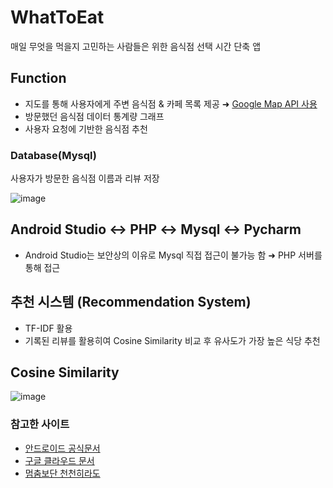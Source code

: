 # WhatToEat
매일 무엇을 먹을지 고민하는 사람들은 위한 음식점 선택 시간 단축 앱

## Function
* 지도를 통해 사용자에게 주변 음식점 & 카페 목록 제공 ➜ <a href="https://developers.google.com/maps/documentation?hl=ko"> Google Map API 사용 </a>
* 방문했던 음식점 데이터 통계량 그래프
* 사용자 요청에 기반한 음식점 추천

### Database(Mysql)
사용자가 방문한 음식점 이름과 리뷰 저장

![image](https://user-images.githubusercontent.com/61091307/114303300-569b6400-9b08-11eb-806f-831d69a8774d.png)

## Android Studio ↔ PHP ↔ Mysql ↔ Pycharm
* Android Studio는 보안상의 이유로 Mysql 직접 접근이 불가능 함 ➜ PHP 서버를 통해 접근

## 추천 시스템 (Recommendation System)
* TF-IDF 활용
* 기록된 리뷰를 활용히여 Cosine Similarity 비교 후 유사도가 가장 높은 식당 추천

## Cosine Similarity
![image](https://user-images.githubusercontent.com/61091307/114303465-39b36080-9b09-11eb-82e3-7acaefadf549.png)

### 참고한 사이트
 - <a href="https://developer.android.com/guide?hl=ko"> 안드로이드 공식문서 </a>
 - <a href="https://developers.google.com/maps/documentation/android-sdk/overview?hl=ko"> 구글 클라우드 문서 </a>
 - <a href="https://webnautes.tistory.com/1315?category=618190"> 멈춤보단 천천히라도 </a>


